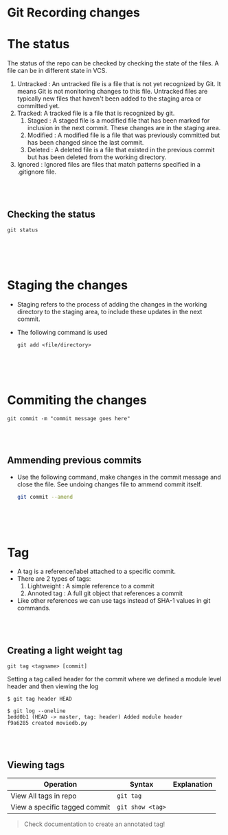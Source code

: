 # Git Recording changes

# The status

The status of the repo can be checked by checking the state of the files. A file can be in different state in VCS.

1. Untracked : An untracked file is a file that is not yet recognized by Git. It means Git is not monitoring changes to this file. Untracked files are typically new files that haven't been added to the staging area or committed yet.
1. Tracked: A tracked file is a file that is recognized by git.
   1. Staged : A staged file is a modified file that has been marked for inclusion in the next commit. These changes are in the staging area.
   1. Modified : A modified file is a file that was previously committed but has been changed since the last commit.
   1. Deleted : A deleted file is a file that existed in the previous commit but has been deleted from the working directory.
1. Ignored : Ignored files are files that match patterns specified in a .gitignore file.

<br>
<br>

## Checking the status

```
git status
```

<br>
<br>
<br>

# Staging the changes

- Staging refers to the process of adding the changes in the working directory to the staging area, to include these updates in the next commit.
- The following command is used

  ```
  git add <file/directory>
  ```

<br>
<br>
<br>

# Commiting the changes

```
git commit -m "commit message goes here"
```

<br>
<br>

## Ammending previous commits

- Use the following command, make changes in the commit message and close the file. See undoing changes file to ammend commit itself.
  ```bash
  git commit --amend
  ```

<br>
<br>
<br>

# Tag

- A tag is a reference/label attached to a specific commit.
- There are 2 types of tags:
  1. Lightweight : A simple reference to a commit
  2. Annoted tag : A full git object that references a commit
- Like other references we can use tags instead of SHA-1 values in git commands.

<br>
<br>

## Creating a light weight tag

```
git tag <tagname> [commit]
```

Setting a tag called header for the commit where we defined a module level header and then viewing the log

```
$ git tag header HEAD

$ git log --oneline
1edd0b1 (HEAD -> master, tag: header) Added module header
f9a6285 created moviedb.py

```

<br>
<br>

## Viewing tags

| Operation                     | Syntax           | Explanation |
| ----------------------------- | ---------------- | ----------- |
| View All tags in repo         | `git tag`        |             |
| View a specific tagged commit | `git show <tag>` |

> Check documentation to create an annotated tag!

<br>
<br>
<br>
